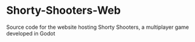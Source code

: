 # Shorty-Shooters-Web
 Source code for the website hosting Shorty Shooters, a multiplayer game developed in Godot
